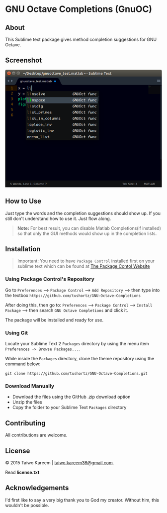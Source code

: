 # GNU Octave Completions (GnuOC)

## About

This Sublime text package gives method completion suggestions for GNU Octave.

## Screenshot
![GNU-Octave-Completions](./preview.png)

## How to Use

Just type the words and the completion suggestions should show up. If you still don't understand how to use it. Just flow along.

> **Note:** For best result, you can disable Matlab Completions(if installed) so that only the GUI methods would show up in the completion lists.

## Installation
> Important: You need to have `Package Control` installed first on your sublime text which can be found at [The Package Contol Website](http://packagecontrol.io)

### Using Package Control's Repository

Go to `Preferences` --> `Package Control` --> `Add Repository` --> then type into the textbox `https://github.com/tushortz/GNU-Octave-Completions`

After doing this, then go to: `Preferences` --> `Package Control` --> `Install Package` --> then search `GNU Octave Completions` and click it.

The package will be installed and ready for use.


### Using Git

Locate your Sublime Text 2 `Packages` directory by using the menu item `Preferences -> Browse Packages...`.

While inside the `Packages` directory, clone the theme repository using the command below:

    git clone https://github.com/tushortz/GNU-Octave-Completions.git



### Download Manually

* Download the files using the GitHub .zip download option
* Unzip the files
* Copy the folder to your Sublime Text `Packages` directory


## Contributing

All contributions are welcome. 

## License
© 2015 Taiwo Kareem | taiwo.kareem36@gmail.com.

Read **license.txt**

## Acknowledgements
I'd first like to say a very big thank you to God my creator. Without him, this wouldn't be possible.